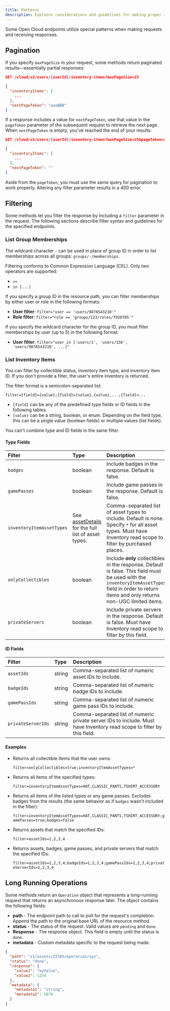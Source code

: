 ```yaml
---
title: Patterns
description: Explains considerations and guidelines for making proper requests to Open Cloud endpoints and interpreting responses.
---
```


Some Open Cloud endpoints utilize special patterns when making requests and
receiving responses.

## Pagination

If you specify `maxPageSize` in your request, some methods return paginated
results—essentially partial responses:

```json
GET /cloud/v2/users/{userId}/inventory-items?maxPageSize=25

{
  "inventoryItems": [
    ...
  ],
  "nextPageToken": "aaaBBB"
}
```

If a response includes a value for `nextPageToken`, use that value in the
`pageToken` parameter of the subsequent request to retrieve the next page. When
`nextPageToken` is empty, you've reached the end of your results:

```json
GET /cloud/v2/users/{userId}/inventory-items?maxPageSize=25&pageToken=aaaBBB

{
  "inventoryItems": [
    ...
  ],
  "nextPageToken": ""
}
```

Aside from the `pageToken`, you must use the same query for pagination to work
properly. Altering any filter parameter results in a 400 error.

## Filtering

Some methods let you filter the response by including a `filter` parameter in
the request. The following sections describe filter syntax and guidelines for
the specified endpoints.

### List Group Memberships

The wildcard character `-` can be used in place of group ID in order to list
memberships across all groups: `groups/-/memberships`.

Filtering conforms to Common Expression Language (CEL). Only two operators
are supported:

- `==`
- `in [...]`

If you specify a group ID in the resource path, you can filter memberships by
either user or role in the following formats:

- **User filter**: `filter="user == 'users/9876543210'"`
- **Role filter**: `filter="role == 'groups/123/roles/7920705'"`

If you specify the wildcard character for the group ID, you must filter
memberships by user (up to 5) in the following format:

- **User filter**: `filter="user in ['users/1', 'users/156', 'users/9876543210', ...]"`

### List Inventory Items

You can filter by collectible status, inventory item type, and inventory
item ID. If you don't provide a filter, the user's entire inventory is returned.

The filter format is a semicolon-separated list:

`filter={field}={value};{field}={value},{value},...;{field}=...`

- `{field}` can be any of the predefined type fields or ID fields in the
  following tables.
- `{value}` can be a string, boolean, or enum. Depending on the field type,
  this can be a single value (boolean fields) or multiple values (list fields).

<Alert severity="info">
You can't combine type and ID fields in the same filter.
</Alert>

#### Type Fields

| Filter                    | Type                                                    | Description                                                                                                                                                                                        |
| :------------------------ | :------------------------------------------------------ | :------------------------------------------------------------------------------------------------------------------------------------------------------------------------------------------------- |
| `badges`                  | boolean                                                 | Include badges in the response. Default is false.                                                                                                                                                  |
| `gamePasses`              | boolean                                                 | Include game passes in the response. Default is false.                                                                                                                                             |
| `inventoryItemAssetTypes` | See [assetDetails][1] for the full list of asset types. | Comma-separated list of asset types to include. Default is none. Specify `*` for all asset types. Must have Inventory read scope to filter by purchased places.                                    |
| `onlyCollectibles`        | boolean                                                 | Include **only** collectibles in the response. Default is false. This field must be used with the `inventoryItemAssetTypes` field in order to return items and only returns non-UGC limited items. |
| `privateServers`          | boolean                                                 | Include private servers in the response. Default is false. Must have Inventory read scope to filter by this field.                                                                                 |

#### ID Fields

| Filter             | Type   | Description                                                                                                            |
| :----------------- | :----- | :--------------------------------------------------------------------------------------------------------------------- |
| `assetIds`         | string | Comma-separated list of numeric asset IDs to include.                                                                  |
| `badgeIds`         | string | Comma-separated list of numeric badge IDs to include.                                                                  |
| `gamePassIds`      | string | Comma-separated list of numeric game pass IDs to include.                                                              |
| `privateServerIds` | string | Comma-separated list of numeric private server IDs to include. Must have Inventory read scope to filter by this field. |

#### Examples

- Returns all collectible items that the user owns:

  `filter=onlyCollectibles=true;inventoryItemAssetTypes=*`

- Returns all items of the specified types:

  `filter=inventoryItemAssetTypes=HAT,CLASSIC_PANTS,TSHIRT_ACCESSORY`

- Returns all items of the listed types or any game passes. Excludes badges from
  the results (the same behavior as if `badges` wasn't included in the filter):

  `filter=inventoryItemAssetTypes=HAT,CLASSIC_PANTS,TSHIRT_ACCESSORY;gamePasses=true;badges=false`

- Returns assets that match the specified IDs:

  `filter=assetIds=1,2,3,4`

- Returns assets, badges, game passes, and private servers that match the
  specified IDs:

  `filter=assetIds=1,2,3,4;badgeIds=1,2,3,4;gamePassIds=1,2,3,4;privateServerIds=1,2,3,4`

## Long Running Operations

Some methods return an `Operation` object that represents a long-running request
that returns an asynchronous response later. The object contains the following
fields:

- **path** - The endpoint path to call to poll for the request's completion.
  Append the path to the original base URL of the resource method.
- **status** - The status of the request. Valid values are `pending` and `done`.
- **Response** - The response object. This field is empty until the status is `done.`
- **metadata** - Custom metadata specific to the request being made.

```json title="Example Operation Object"
{
  "path": "v1/assets/12345/operation/xyz",
  "status": "done",
  "response": {
    "value1": "myValue",
    "value2": 1234
  },
  "metadata": {
    "metadata1": "string",
    "metadata2": 5678
  }
}
```

[1]: /cloud/reference/InventoryItem
